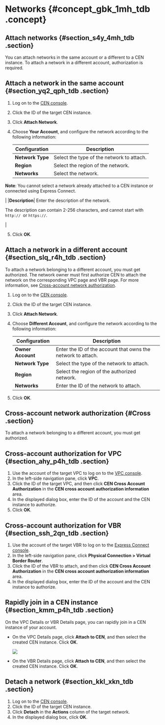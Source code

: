# Networks {#concept_gbk_1mh_tdb .concept}

## Attach networks {#section_s4y_4mh_tdb .section}

You can attach networks in the same account or a different to a CEN instance. To attach a network in a different account, authorization is required.

## Attach a network in the same account {#section_yq2_qph_tdb .section}

1.  Log on to the [CEN console](https://cen.console.aliyun.com/).
2.  Click the ID of the target CEN instance.
3.  Click **Attach Network**.
4.  Choose **Your Account**, and configure the network according to the following information:

    |Configuration|Description|
    |-------------|-----------|
    |**Network Type**|Select the type of the network to attach.|
    |**Region**|Select the region of the network.|
    |**Networks**| Select the network.

 **Note**: You cannot select a network already attached to a CEN instance or connected using Express Connect.

 |
    |**Description**| Enter the description of the network.

 The description can contain 2-256 characters, and cannot start with `http://`  or `https://`.

 |

5.  Click **OK**.

## Attach a network in a different account {#section_slq_r4h_tdb .section}

To attach a network belonging to a different account, you must get authorized. The network owner must first authorize CEN to attach the network on the corresponding VPC page and VBR page. For more information, see [Cross-account network authorization](#Cross).

1.  Log on to the [CEN console](https://cen.console.aliyun.com/).
2.  Click the ID of the target CEN instance.
3.  Click **Attach Network**.
4.  Choose **Different Account**, and configure the network according to the following information:

    |Configuration|Description|
    |-------------|-----------|
    |**Owner Account**|Enter the ID of the account that owns the network to attach.|
    |**Network Type**|Select the type of the network to attach.|
    |**Region**|Select the region of the authorized network.|
    |**Networks**|Enter the ID of the network to attach.|

5.  Click **OK**.

## Cross-account network authorization {#Cross .section}

To attach a network belonging to a different account, you must get authorized. 

## Cross-account authorization for VPC {#section_ahy_p4h_tdb .section}

1.  Use the account of the target VPC to log on to the [VPC console](https://vpc.console.aliyun.com/#/vpc/).
2.  In the left-side navigation pane, click **VPC**.
3.  Click the ID of the target VPC, and then click **CEN Cross Account Authorization** in the **CEN cross account authorization information** area.
4.  In the displayed dialog box, enter the ID of the account and the CEN instance to authorize.
5.  Click **OK**.

## Cross-account authorization for VBR {#section_ssh_2qn_tdb .section}

1.  Use the account of the target VBR to log on to the [Express Connect console](https://vpc.console.aliyun.com/expressConnect?spm=0.0.0.0.ETImM6#/vbr/).
2.  In the left-side navigation pane, click **Physical Connection \> Virtual Border Router**.
3.  Click the ID of the VBR to attach, and then click **CEN Cross Account Authorization** in the **CEN cross account authorization information** area.
4.  In the displayed dialog box, enter the ID of the account and the CEN instance to authorize.

## Rapidly join in a CEN instance {#section_kmm_p4h_tdb .section}

On the VPC Details or VBR Details page, you can rapidly join in a CEN instance of your account.

-   On the VPC Details page, click **Attach to CEN**, and then select the created CEN instance. Click **OK**.

    ![](http://static-aliyun-doc.oss-cn-hangzhou.aliyuncs.com/assets/img/3049/893_en-US.png)

-   On the VBR Details page, click **Attach to CEN**, and then select the created CEN instance. Click **OK**.

## Detach a network {#section_kkl_xkn_tdb .section}

1.  Log on to the [CEN console](https://cen.console.aliyun.com/).
2.  Click the ID of the target CEN instance.
3.  Click **Detach** in the **Actions** column of the target network.
4.  In the displayed dialog box, click **OK**.

